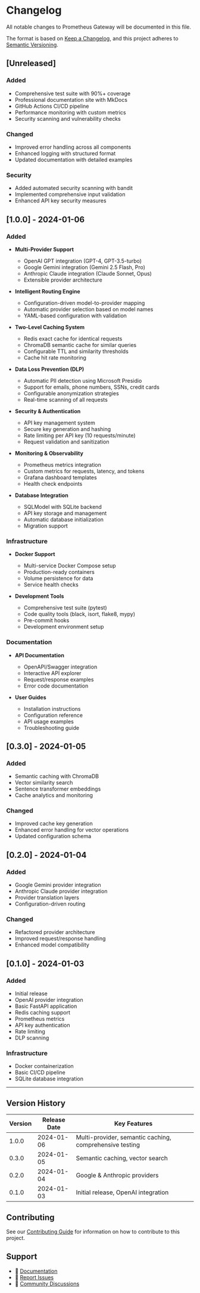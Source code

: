 # Changelog

All notable changes to Prometheus Gateway will be documented in this file.

The format is based on [Keep a Changelog](https://keepachangelog.com/en/1.0.0/),
and this project adheres to [Semantic Versioning](https://semver.org/spec/v2.0.0.html).

## [Unreleased]

### Added
- Comprehensive test suite with 90%+ coverage
- Professional documentation site with MkDocs
- GitHub Actions CI/CD pipeline
- Performance monitoring with custom metrics
- Security scanning and vulnerability checks

### Changed
- Improved error handling across all components
- Enhanced logging with structured format
- Updated documentation with detailed examples

### Security
- Added automated security scanning with bandit
- Implemented comprehensive input validation
- Enhanced API key security measures

## [1.0.0] - 2024-01-06

### Added
- **Multi-Provider Support**
  - OpenAI GPT integration (GPT-4, GPT-3.5-turbo)
  - Google Gemini integration (Gemini 2.5 Flash, Pro)
  - Anthropic Claude integration (Claude Sonnet, Opus)
  - Extensible provider architecture

- **Intelligent Routing Engine**
  - Configuration-driven model-to-provider mapping
  - Automatic provider selection based on model names
  - YAML-based configuration with validation

- **Two-Level Caching System**
  - Redis exact cache for identical requests
  - ChromaDB semantic cache for similar queries
  - Configurable TTL and similarity thresholds
  - Cache hit rate monitoring

- **Data Loss Prevention (DLP)**
  - Automatic PII detection using Microsoft Presidio
  - Support for emails, phone numbers, SSNs, credit cards
  - Configurable anonymization strategies
  - Real-time scanning of all requests

- **Security & Authentication**
  - API key management system
  - Secure key generation and hashing
  - Rate limiting per API key (10 requests/minute)
  - Request validation and sanitization

- **Monitoring & Observability**
  - Prometheus metrics integration
  - Custom metrics for requests, latency, and tokens
  - Grafana dashboard templates
  - Health check endpoints

- **Database Integration**
  - SQLModel with SQLite backend
  - API key storage and management
  - Automatic database initialization
  - Migration support

### Infrastructure
- **Docker Support**
  - Multi-service Docker Compose setup
  - Production-ready containers
  - Volume persistence for data
  - Service health checks

- **Development Tools**
  - Comprehensive test suite (pytest)
  - Code quality tools (black, isort, flake8, mypy)
  - Pre-commit hooks
  - Development environment setup

### Documentation
- **API Documentation**
  - OpenAPI/Swagger integration
  - Interactive API explorer
  - Request/response examples
  - Error code documentation

- **User Guides**
  - Installation instructions
  - Configuration reference
  - API usage examples
  - Troubleshooting guide

## [0.3.0] - 2024-01-05

### Added
- Semantic caching with ChromaDB
- Vector similarity search
- Sentence transformer embeddings
- Cache analytics and monitoring

### Changed
- Improved cache key generation
- Enhanced error handling for vector operations
- Updated configuration schema

## [0.2.0] - 2024-01-04

### Added
- Google Gemini provider integration
- Anthropic Claude provider integration
- Provider translation layers
- Configuration-driven routing

### Changed
- Refactored provider architecture
- Improved request/response handling
- Enhanced model compatibility

## [0.1.0] - 2024-01-03

### Added
- Initial release
- OpenAI provider integration
- Basic FastAPI application
- Redis caching support
- Prometheus metrics
- API key authentication
- Rate limiting
- DLP scanning

### Infrastructure
- Docker containerization
- Basic CI/CD pipeline
- SQLite database integration

---

## Version History

| Version | Release Date | Key Features |
|---------|--------------|--------------|
| 1.0.0 | 2024-01-06 | Multi-provider, semantic caching, comprehensive testing |
| 0.3.0 | 2024-01-05 | Semantic caching, vector search |
| 0.2.0 | 2024-01-04 | Google & Anthropic providers |
| 0.1.0 | 2024-01-03 | Initial release, OpenAI integration |

## Contributing

See our [Contributing Guide](development/contributing.md) for information on how to contribute to this project.

## Support

- 📖 [Documentation](https://ozanunal0.github.io/prometheus-gateway)
- 🐛 [Report Issues](https://github.com/ozanunal0/prometheus-gateway/issues)
- 💬 [Community Discussions](https://github.com/ozanunal0/prometheus-gateway/discussions)